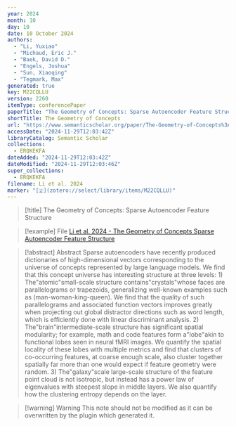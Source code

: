 ```yaml
---
year: 2024
month: 10
day: 10
date: 10 October 2024
authors:
  - "Li, Yuxiao"
  - "Michaud, Eric J."
  - "Baek, David D."
  - "Engels, Joshua"
  - "Sun, Xiaoqing"
  - "Tegmark, Max"
generated: true
key: M22CQLLU
version: 2260
itemType: conferencePaper
paperTitle: "The Geometry of Concepts: Sparse Autoencoder Feature Structure"
shortTitle: The Geometry of Concepts
url: "https://www.semanticscholar.org/paper/The-Geometry-of-Concepts%3A-Sparse-Autoencoder-Li-Michaud/f64f0b8d2b0886196aa38edff165f3797c76108a"
accessDate: "2024-11-29T12:03:42Z"
libraryCatalog: Semantic Scholar
collections:
  - ERQKEKFA
dateAdded: "2024-11-29T12:03:42Z"
dateModified: "2024-11-29T12:03:46Z"
super_collections:
  - ERQKEKFA
filename: Li et al. 2024
marker: "[🇿](zotero://select/library/items/M22CQLLU)"
---
```


> [!title] The Geometry of Concepts: Sparse Autoencoder Feature Structure

> [!example] File
> [Li et al. 2024 - The Geometry of Concepts Sparse Autoencoder Feature Structure](/Papers/PDFs/Li%20et%20al.%202024%20-%20The%20Geometry%20of%20Concepts%20Sparse%20Autoencoder%20Feature%20Structure.pdf)

> [!abstract] Abstract
> Sparse autoencoders have recently produced dictionaries of high-dimensional vectors corresponding to the universe of concepts represented by large language models. We find that this concept universe has interesting structure at three levels: 1) The"atomic"small-scale structure contains"crystals"whose faces are parallelograms or trapezoids, generalizing well-known examples such as (man-woman-king-queen). We find that the quality of such parallelograms and associated function vectors improves greatly when projecting out global distractor directions such as word length, which is efficiently done with linear discriminant analysis. 2) The"brain"intermediate-scale structure has significant spatial modularity; for example, math and code features form a"lobe"akin to functional lobes seen in neural fMRI images. We quantify the spatial locality of these lobes with multiple metrics and find that clusters of co-occurring features, at coarse enough scale, also cluster together spatially far more than one would expect if feature geometry were random. 3) The"galaxy"scale large-scale structure of the feature point cloud is not isotropic, but instead has a power law of eigenvalues with steepest slope in middle layers. We also quantify how the clustering entropy depends on the layer.

>[!warning] Warning
> This note should not be modified as it can be overwritten by the plugin which generated it.

